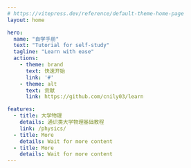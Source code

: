 ```yaml
---
# https://vitepress.dev/reference/default-theme-home-page
layout: home

hero:
  name: "自学手册"
  text: "Tutorial for self-study"
  tagline: "Learn with ease"
  actions:
    - theme: brand
      text: 快速开始
      link: '#'
    - theme: alt
      text: 贡献
      link: https://github.com/cnily03/learn

features:
  - title: 大学物理
    details: 通识类大学物理基础教程
    link: /physics/
  - title: More
    details: Wait for more content
  - title: More
    details: Wait for more content
---
```


